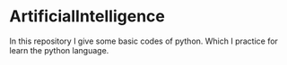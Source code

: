 # ArtificialIntelligence
In this repository I give some basic codes of python. Which I practice for learn the python language.
